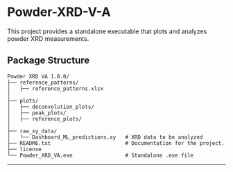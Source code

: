 # Powder-XRD-V-A
This project provides a standalone executable that plots and analyzes powder XRD measurements.

## Package Structure
```
Powder XRD VA 1.0.0/
├── reference_patterns/
│   ├── reference_patterns.xlsx                
│
├── plots/
│   ├── deconvolution_plots/            
│   ├── peak_plots/ 
│   ├── reference_plots/          
│
├── raw_xy_data/
│   └── Dashboard_ML_predictions.xy   # XRD data to be analyzed
├── README.txt                        # Documentation for the project.
├── license      
└── Powder_XRD_VA.exe                 # Standalone .exe file
```

---

